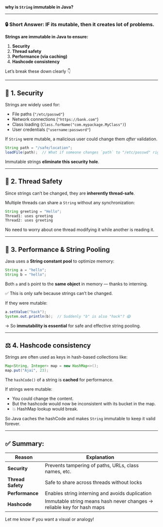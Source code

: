 **why is `String` immutable in Java?**

---

### 🔒 Short Answer: IF its mutable, then it creates lot of problems.

**Strings are immutable in Java to ensure:**

1. **Security**
2. **Thread safety**
3. **Performance (via caching)**
4. **Hashcode consistency**

Let’s break these down clearly 👇

---

## 🔐 1. **Security**

Strings are widely used for:

* File paths (`"/etc/passwd"`)
* Network connections (`"https://bank.com"`)
* Class loading (`Class.forName("com.mypackage.MyClass")`)
* User credentials (`"username:password"`)

If `String` were mutable, a malicious user could change them *after* validation.

```java
String path = "/safe/location";
loadFile(path);  // What if someone changes `path` to "/etc/passwd" right after this?
```

Immutable strings **eliminate this security hole**.

---

## 🧵 2. **Thread Safety**

Since strings can’t be changed, they are **inherently thread-safe**.

Multiple threads can share a `String` without any synchronization:

```java
String greeting = "Hello";
Thread1: uses greeting
Thread2: uses greeting
```

No need to worry about one thread modifying it while another is reading it.

---

## 🚀 3. **Performance & String Pooling**

Java uses a **String constant pool** to optimize memory:

```java
String a = "hello";
String b = "hello";
```

Both `a` and `b` point to the **same object** in memory — thanks to interning.

✅ This is only safe because strings can’t be changed.

If they were mutable:

```java
a.setValue("hack");
System.out.println(b);  // Suddenly "b" is also "hack"? 😱
```

→ So **immutability is essential** for safe and effective string pooling.

---

## ⚖️ 4. **Hashcode consistency**

Strings are often used as keys in hash-based collections like:

```java
Map<String, Integer> map = new HashMap<>();
map.put("Ajai", 23);
```

The `hashCode()` of a string is **cached** for performance.

If strings were mutable:

* You could change the content.
* But the hashcode would now be inconsistent with its bucket in the map.
* 💥 HashMap lookup would break.

So Java caches the hashCode and makes `String` immutable to keep it valid forever.

---

## ✅ Summary:

| Reason            | Explanation                                                            |
| ----------------- | ---------------------------------------------------------------------- |
| **Security**      | Prevents tampering of paths, URLs, class names, etc.                   |
| **Thread Safety** | Safe to share across threads without locks                             |
| **Performance**   | Enables string interning and avoids duplication                        |
| **Hashcode**      | Immutable string means hash never changes → reliable key for hash maps |

Let me know if you want a visual or analogy!
